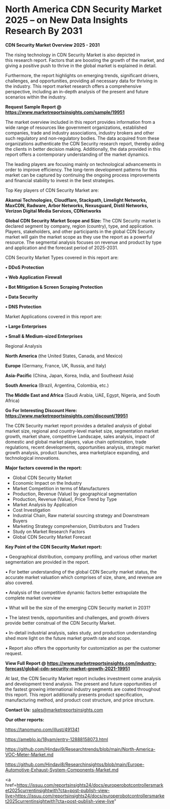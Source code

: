 # North America CDN Security Market 2025 – on New Data Insights Research By 2031

<Strong> CDN Security Market Overview 2025 - 2031</strong>

The rising technology in CDN Security Market is also depicted in this research report. Factors that are boosting the growth of the market, and giving a positive push to thrive in the global market is explained in detail.

Furthermore, the report highlights on emerging trends, significant drivers, challenges, and opportunities, providing all necessary data for thriving in the industry. This report market research offers a comprehensive perspective, including an in-depth analysis of the present and future scenarios within the industry.

<strong>Request Sample Report @ <a href=https://www.marketreportsinsights.com/sample/19951>https://www.marketreportsinsights.com/sample/19951</a></strong>

The market overview included in this report provides information from a wide range of resources like government organizations, established companies, trade and industry associations, industry brokers and other such regulatory and non-regulatory bodies. The data acquired from these organizations authenticate the CDN Security research report, thereby aiding the clients in better decision making. Additionally, the data provided in this report offers a contemporary understanding of the market dynamics.

The leading players are focusing mainly on technological advancements in order to improve efficiency. The long-term development patterns for this market can be captured by continuing the ongoing process improvements and financial stability to invest in the best strategies.

Top Key players of CDN Security Market are:

<strong>Akamai Technologies, Cloudflare, Stackpath, Limelight Networks, MaxCDN, Radware, Arbor Networks, Nexusguard, Distil Networks, Verizon Digital Media Services, CDNetworks</strong>

<strong><b>Global CDN Security Market Scope and Size:</b></strong>
The CDN Security market is declared segment by company, region (country), type, and application. Players, stakeholders, and other participants in the global CDN Security market will gain the market scope as they use the report as a powerful resource. The segmental analysis focuses on revenue and product by type and application and the forecast period of 2025-2031.

CDN Security Market Types covered in this report are:

<strong>• DDoS Protection

• Web Application Firewall

• Bot Mitigation & Screen Scraping Protection

• Data Security

• DNS Protection</strong>

Market Applications covered in this report are:

<strong>• Large Enterprises

• Small & Medium-sized Enterprises</strong> 

Regional Analysis

<strong>North America</strong> (the United States, Canada, and Mexico)

<strong>Europe</strong> (Germany, France, UK, Russia, and Italy)

<strong>Asia-Pacific</strong> (China, Japan, Korea, India, and Southeast Asia)

<strong>South America</strong> (Brazil, Argentina, Colombia, etc.)

<strong>The Middle East and Africa</strong> (Saudi Arabia, UAE, Egypt, Nigeria, and South Africa)

<strong>Go For Interesting Discount Here: <a href=https://www.marketreportsinsights.com/discount/19951>https://www.marketreportsinsights.com/discount/19951</a></strong>

The CDN Security market report provides a detailed analysis of global market size, regional and country-level market size, segmentation market growth, market share, competitive Landscape, sales analysis, impact of domestic and global market players, value chain optimization, trade regulations, recent developments, opportunities analysis, strategic market growth analysis, product launches, area marketplace expanding, and technological innovations.

<strong><b>Major factors covered in the report:</b></strong>
<ul>
  <li>Global CDN Security Market </li>
  <li>Economic Impact on the Industry</li>
  <li>Market Competition in terms of Manufacturers</li>
  <li>Production, Revenue (Value) by geographical segmentation</li>
  <li>Production, Revenue (Value), Price Trend by Type</li>
  <li>Market Analysis by Application</li>
  <li>Cost Investigation</li>
  <li>Industrial Chain, Raw material sourcing strategy and Downstream Buyers</li>
  <li>Marketing Strategy comprehension, Distributors and Traders</li>
  <li>Study on Market Research Factors</li>
  <li>Global CDN Security Market Forecast</li>
</ul>

<strong><b>Key Point of the CDN Security Market report:</b></strong>

• Geographical distribution, company profiling, and various other market segmentation are provided in the report.

• For better understanding of the global CDN Security market status, the accurate market valuation which comprises of size, share, and revenue are also covered.

• Analysis of the competitive dynamic factors better extrapolate the complete market overview

• What will be the size of the emerging CDN Security market in 2031?

• The latest trends, opportunities and challenges, and growth drivers provide better construal of the CDN Security Market.

• In-detail industrial analysis, sales study, and production understanding shed more light on the future market growth rate and scope.

• Report also offers the opportunity for customization as per the customer request.

<strong><b>View Full Report @ <a href=https://www.marketreportsinsights.com/industry-forecast/global-cdn-security-market-growth-2021-19951>https://www.marketreportsinsights.com/industry-forecast/global-cdn-security-market-growth-2021-19951</a></b></strong>


At last, the CDN Security Market report includes investment come analysis and development trend analysis. The present and future opportunities of the fastest growing international industry segments are coated throughout this report. This report additionally presents product specification, manufacturing method, and product cost structure, and price structure.

<strong>Contact Us:</strong>
sales@marketreportsinsights.com

<strong>Our other reports:</strong>

<a href=https://tanomuno.com/illust/491341>https://tanomuno.com/illust/491341</a>

<a href=https://ameblo.jp/18yam/entry-12888158073.html>https://ameblo.jp/18yam/entry-12888158073.html</a>

<a href=https://github.com/Hindavi9/Researchtrends/blob/main/North-America-VOC-Meter-Market.md>https://github.com/Hindavi9/Researchtrends/blob/main/North-America-VOC-Meter-Market.md</a>

<a href=https://github.com/Hindavi8/Researchinsightss/blob/main/Europe-Automotive-Exhaust-System-Components-Market.md>https://github.com/Hindavi8/Researchinsightss/blob/main/Europe-Automotive-Exhaust-System-Components-Market.md</a>

<a href=https://issuu.com/reportsinsights24/docs/europerobotcontrollersmarket2025currentinsightwith?cta=post-publish-view-live>https://issuu.com/reportsinsights24/docs/europerobotcontrollersmarket2025currentinsightwith?cta=post-publish-view-live</a>"
